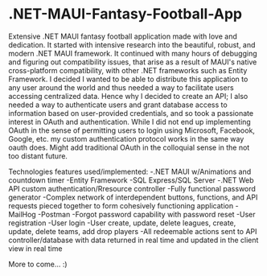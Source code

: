 # .NET-MAUI-Fantasy-Football-App

Extensive .NET MAUI fantasy football application made with love and dedication. 
It started with intensive research into the beautiful, robust, and modern .NET MAUI framework. 
It continued with many hours of debugging and figuring out compatibility issues, that arise as a result of MAUI's native cross-platform compatibility, with
other .NET frameworks such as Entity Framework. I decided I wanted to be able to distribute this application to any user around the world and thus needed a way
to facilitate users accessing centralized data. Hence why I decided to create an API; I also needed a way to authenticate users and grant database access to
information based on user-provided credentials, and so took a passionate interest in OAuth and authentication. While I did not end up implementing OAuth in the 
sense of permitting users to login using Microsoft, Facebook, Google, etc. my custom authentication protocol works in the same way oauth does. Might add traditional
OAuth in the colloquial sense in the not too distant future. 

Technologies features used/implemented: 
-.NET MAUI w/Animations and countdown timer
-Entity Framework
-SQL Express/SQL Server
-.NET Web API custom authentication/Rresource controller
-Fully functional password generator
-Complex network of interdependent buttons, functions, and API requests pieced together to form cohesively functioning application
-MailHog
-Postman
-Forgot password capability with password reset
-User registration
-User login
-User create, update, delete leagues, create, update, delete teams, add drop players
-All redeemable actions sent to API controller/database with data returned in real time and updated in the client view in real time

More to come... :)

